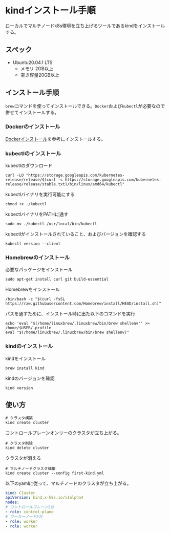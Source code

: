# kindインストール手順
ローカルでマルチノードk8s環境を立ち上げるツールであるkindをインストールする。  

## スペック
- Ubuntu20.04.1 LTS
  - メモリ 2GB以上
  - 空き容量20GB以上

## インストール手順
`brew`コマンドを使ってインストールできる。`Docker`および`kubectl`が必要なので併せてインストールする。
### Dockerのインストール

[Dockerインストール](../../Docker/Docker%E3%82%A4%E3%83%B3%E3%82%B9%E3%83%88%E3%83%BC%E3%83%AB/README.md)を参考にインストールする。

### kubectlのインストール

kubectlのダウンロード
```
curl -LO "https://storage.googleapis.com/kubernetes-release/release/$(curl -s https://storage.googleapis.com/kubernetes-release/release/stable.txt)/bin/linux/amd64/kubectl"
```

kubectlバイナリを実行可能にする
```
chmod +x ./kubectl
```

kubectlバイナリをPATHに通す
```
sudo mv ./kubectl /usr/local/bin/kubectl
```

kubectlがインストールされていること、およびバージョンを確認する
```
kubectl version --client  
```

### Homebrewのインストール

必要なパッケージをインストール
```
sudo apt-get install curl git build-essential
```

Homebrewをインストール
```
/bin/bash -c "$(curl -fsSL https://raw.githubusercontent.com/Homebrew/install/HEAD/install.sh)"
```

パスを通すために、インストール時に出た以下のコマンドを実行
```
echo 'eval "$(/home/linuxbrew/.linuxbrew/bin/brew shellenv"' >> /home/$USER/.profile
eval "$(/home/linuxbrew/.linuxbrew/bin/brew shellenv)"
```

### kindのインストール

kindをインストール
```
brew install kind
```

kindのバージョンを確認
```
kind version
```

## 使い方

```
# クラスタ構築
kind create cluster
```
コントロールプレーンオンリーのクラスタが立ち上がる。  


```
# クラスタ削除
kind delete cluster
```
クラスタが消える

```
# マルチノードクラスタ構築
kind create cluster --config first-kind.yml
```
以下のyamlに従って、マルチノードのクラスタが立ち上がる。
```yaml:first-kind.yml
kind: Cluster
apiVersion: kind.x-k8s.io/v1alpha4
nodes:
# コントロールプレーン1台
- role: control-plane
# ワーカーノード2台
- role: worker
- role: worker
```
